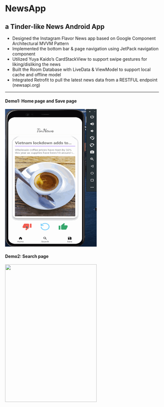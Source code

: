 # NewsApp
a Tinder-like News Android App 
--
*	Designed the Instagram Flavor News app based on Google Component Architectural MVVM Pattern
*	Implemented the bottom bar & page navigation using JetPack navigation component 
*	Utilized Yuya Kaido’s CardStackView to support swipe gestures for liking/disliking the news
*	Built the Room Database with LiveData & ViewModel to support local cache and offline model
*	Integrated Retrofit to pull the latest news data from a RESTFUL endpoint  (newsapi.org) 

--- 
#### Demo1: Home page and Save page
<img src="https://github.com/lichever/pictureBedForNormalUse/blob/main/gif/demo1_TinNews_Home.gif" width=300 height=450 />

#### Demo2: Search page
<img src="https://github.com/lichever/pictureBedForNormalUse/blob/main/gif/demo2_TinNews_Search.gif" width=300 height=450 />
